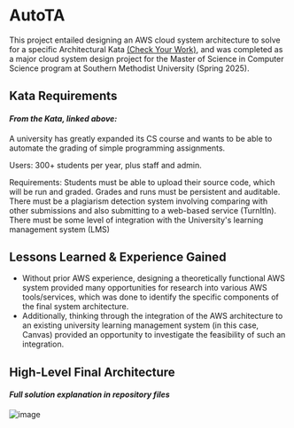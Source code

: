 # AutoTA
This project entailed designing an AWS cloud system architecture to solve for a specific Architectural Kata [(Check Your Work)](https://www.architecturalkatas.com/kata.html?kata=CheckYourWork.json), and was completed as a major cloud system design project for the Master of Science in Computer Science program at Southern Methodist University (Spring 2025).


## Kata Requirements
#### _From the Kata, linked above:_
A university has greatly expanded its CS course and wants to be able to automate the grading of simple programming assignments.

Users: 300+ students per year, plus staff and admin.

Requirements: Students must be able to upload their source code, which will be run and graded. Grades and runs must be persistent and auditable. There must be a plagiarism detection system involving comparing with other submissions and also submitting to a web-based service (TurnItIn). There must be some level of integration with the University's learning management system (LMS)


## Lessons Learned & Experience Gained
- Without prior AWS experience, designing a theoretically functional AWS system provided many opportunities for research into various AWS tools/services, which was done to identify the specific components of the final system architecture.
- Additionally, thinking through the integration of the AWS architecture to an existing university learning management system (in this case, Canvas) provided an opportunity to investigate the feasibility of such an integration.

## High-Level Final Architecture
#### _Full solution explanation in repository files_
![image](https://github.com/user-attachments/assets/6dfd7967-abad-46f6-b187-271684178989)

